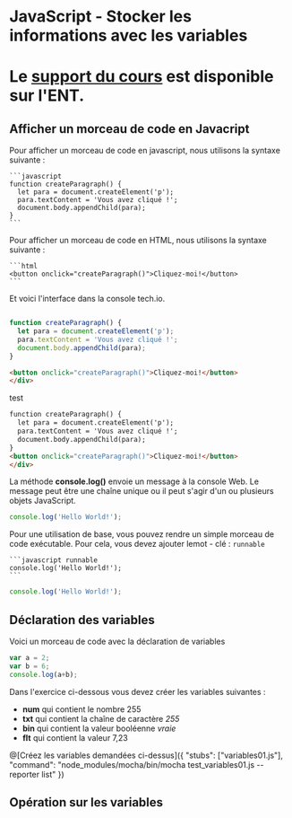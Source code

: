 # JavaScript - Stocker les informations avec les variables

# Le [support du cours](http://ens-info.irem.univ-mrs.fr/wp-content/uploads/05_javascript_debut.pdf) est disponible sur l'ENT.  

## Afficher un morceau de code en Javacript
Pour afficher un morceau de code en javascript, nous utilisons la syntaxe suivante :
````
```javascript
function createParagraph() {
  let para = document.createElement('p');
  para.textContent = 'Vous avez cliqué !';
  document.body.appendChild(para);
}
```
````
Pour afficher un morceau de code en HTML, nous utilisons la syntaxe suivante :

````
```html
<button onclick="createParagraph()">Cliquez-moi!</button>
```
````
Et voici l'interface dans la console tech.io.

```javascript

function createParagraph() {
  let para = document.createElement('p');
  para.textContent = 'Vous avez cliqué !';
  document.body.appendChild(para);
}
```
```html 
<button onclick="createParagraph()">Cliquez-moi!</button>
</div>

```

test

```html 
function createParagraph() {
  let para = document.createElement('p');
  para.textContent = 'Vous avez cliqué !';
  document.body.appendChild(para);
}
<button onclick="createParagraph()">Cliquez-moi!</button>
</div>

```
La méthode __console.log()__ envoie un message à la console Web. Le message peut être une chaîne unique  ou il peut s'agir d'un ou plusieurs objets JavaScript.

```javascript 
console.log('Hello World!');
```
Pour une utilisation de base, vous pouvez rendre un simple morceau de code exécutable. Pour cela, vous devez ajouter lemot - clé : `runnable`

````
```javascript runnable
console.log('Hello World!');
```
````

```javascript runnable
console.log('Hello World!');
```
## Déclaration des variables

Voici un morceau de code avec la déclaration de variables

```javascript 
var a = 2;
var b = 6;
console.log(a+b);
```

Dans l'exercice ci-dessous vous devez créer les variables suivantes : 
- __num__ qui contient le nombre 255  
- __txt__ qui contient la chaîne de caractère *255*  
- __bin__ qui contient la valeur booléenne *vraie*  
- __flt__ qui contient la valeur 7,23  

@[Créez les variables demandées ci-dessus]({ "stubs": ["variables01.js"], "command": "node_modules/mocha/bin/mocha test_variables01.js --reporter list" })

## Opération sur les variables
